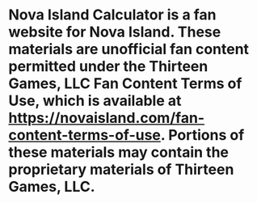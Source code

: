 # Nova Island Calculator is a fan website for Nova Island. These materials are unofficial fan content permitted under the Thirteen Games, LLC Fan Content Terms of Use, which is available at https://novaisland.com/fan-content-terms-of-use. Portions of these materials may contain the proprietary materials of Thirteen Games, LLC.
